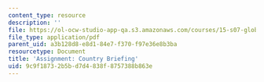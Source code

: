 ```yaml
---
content_type: resource
description: ''
file: https://ol-ocw-studio-app-qa.s3.amazonaws.com/courses/15-s07-globalhealth-lab-spring-2013/9c9f18732b5bd7d4838f8757388b863e_MIT15_S07S13_countrybrief.pdf
file_type: application/pdf
parent_uid: a3b128d8-e8d1-84e7-f370-f97e36e8b3ba
resourcetype: Document
title: 'Assignment: Country Briefing'
uid: 9c9f1873-2b5b-d7d4-838f-8757388b863e
---
```

